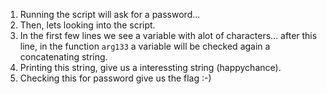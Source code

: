  1. Running the script will ask for a password...
 1. Then, lets looking into the script.
 1. In the first few lines we see a variable with alot of characters... after this line, in the function `arg133` a variable will
    be checked again a concatenating string.
 1. Printing this string, give us a interessting string (happychance).
 1. Checking this for password give us the flag :-)
